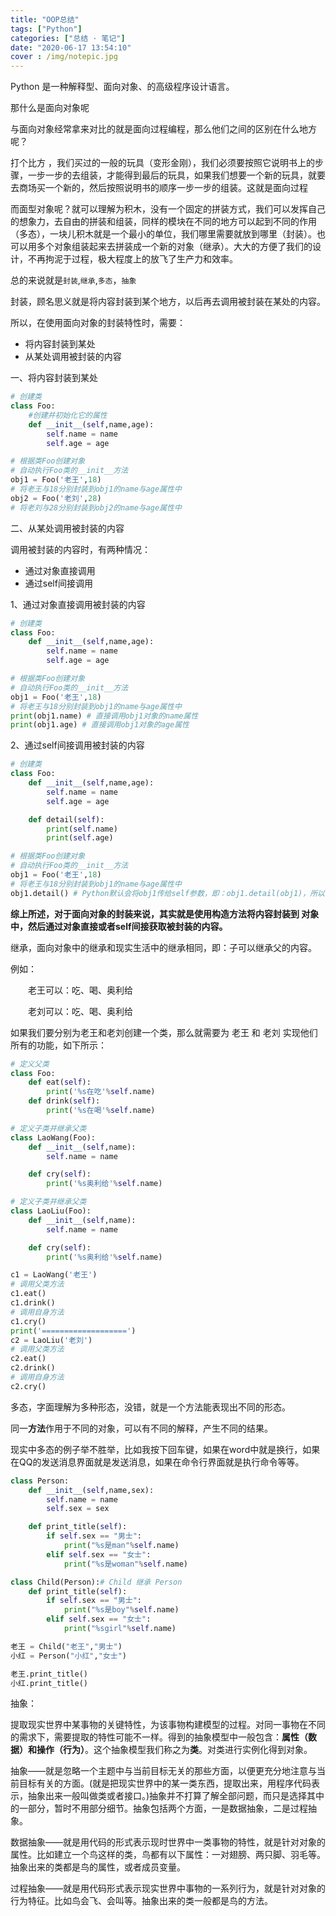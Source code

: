 ```yaml
---
title: "OOP总结"
tags: ["Python"]
categories: ["总结 · 笔记"]
date: "2020-06-17 13:54:10"
cover : /img/notepic.jpg
---
```


Python 是一种解释型、面向对象、的高级程序设计语言。

那什么是面向对象呢

与面向对象经常拿来对比的就是面向过程编程，那么他们之间的区别在什么地方呢？

打个比方 ，我们买过的一般的玩具（变形金刚），我们必须要按照它说明书上的步骤，一步一步的去组装，才能得到最后的玩具，如果我们想要一个新的玩具，就要去商场买一个新的，然后按照说明书的顺序一步一步的组装。这就是面向过程

而面型对象呢？就可以理解为积木，没有一个固定的拼装方式，我们可以发挥自己的想象力，去自由的拼装和组装，同样的模块在不同的地方可以起到不同的作用（多态），一块儿积木就是一个最小的单位，我们哪里需要就放到哪里（封装）。也可以用多个对象组装起来去拼装成一个新的对象（继承）。大大的方便了我们的设计，不再拘泥于过程，极大程度上的放飞了生产力和效率。

总的来说就是`封装`,`继承`,`多态`，`抽象`

封装，顾名思义就是将内容封装到某个地方，以后再去调用被封装在某处的内容。

所以，在使用面向对象的封装特性时，需要：

- 将内容封装到某处
- 从某处调用被封装的内容

一、将内容封装到某处

```python
# 创建类
class Foo:
    #创建并初始化它的属性
	def __init__(self,name,age):
		self.name = name
		self.age = age

# 根据类Foo创建对象
# 自动执行Foo类的__init__方法
obj1 = Foo('老王',18)
# 将老王与18分别封装到obj1的name与age属性中
obj2 = Foo('老刘',28)
# 将老刘与28分别封装到obj2的name与age属性中
```

二、从某处调用被封装的内容

调用被封装的内容时，有两种情况：

- 通过对象直接调用
- 通过self间接调用

1、通过对象直接调用被封装的内容

```python
# 创建类
class Foo:
	def __init__(self,name,age):
		self.name = name
		self.age = age

# 根据类Foo创建对象
# 自动执行Foo类的__init__方法
obj1 = Foo('老王',18)
# 将老王与18分别封装到obj1的name与age属性中
print(obj1.name) # 直接调用obj1对象的name属性
print(obj1.age) # 直接调用obj1对象的age属性
```

2、通过self间接调用被封装的内容

```python
# 创建类
class Foo:
	def __init__(self,name,age):
		self.name = name
		self.age = age

	def detail(self):
		print(self.name)
		print(self.age)

# 根据类Foo创建对象
# 自动执行Foo类的__init__方法
obj1 = Foo('老王',18)
# 将老王与18分别封装到obj1的name与age属性中
obj1.detail() # Python默认会将obj1传给self参数，即：obj1.detail(obj1)，所以，此时方法内部的 self ＝ obj1，即：self.name 是 wupeiqi ；self.age 是 18
```

**综上所述，对于面向对象的封装来说，其实就是使用构造方法将内容封装到 对象 中，然后通过对象直接或者self间接获取被封装的内容。**

继承，面向对象中的继承和现实生活中的继承相同，即：子可以继承父的内容。

例如：

　　老王可以：吃、喝、奥利给

　　老刘可以：吃、喝、奥利给

如果我们要分别为老王和老刘创建一个类，那么就需要为 老王 和 老刘 实现他们所有的功能，如下所示：

```python
# 定义父类
class Foo:
	def eat(self):
		print('%s在吃'%self.name)
	def drink(self):
		print('%s在喝'%self.name)

# 定义子类并继承父类
class LaoWang(Foo):
	def __init__(self,name):
		self.name = name

	def cry(self):
		print('%s奥利给'%self.name)

# 定义子类并继承父类
class LaoLiu(Foo):
	def __init__(self,name):
		self.name = name

	def cry(self):
		print('%s奥利给'%self.name)

c1 = LaoWang('老王')
# 调用父类方法
c1.eat()
c1.drink()
# 调用自身方法
c1.cry()
print('===================')
c2 = LaoLiu('老刘')
# 调用父类方法
c2.eat()
c2.drink()
# 调用自身方法
c2.cry()

```

多态，字面理解为多种形态，没错，就是一个方法能表现出不同的形态。

同一**方法**作用于不同的对象，可以有不同的解释，产生不同的结果。

现实中多态的例子举不胜举，比如我按下回车键，如果在word中就是换行，如果在QQ的发送消息界面就是发送消息，如果在命令行界面就是执行命令等等。

```python
class Person:
    def __init__(self,name,sex):
        self.name = name
        self.sex = sex

    def print_title(self):
        if self.sex == "男士":
            print("%s是man"%self.name)
        elif self.sex == "女士":
            print("%s是woman"%self.name)

class Child(Person):# Child 继承 Person
    def print_title(self):
        if self.sex == "男士":
            print("%s是boy"%self.name)
        elif self.sex == "女士":
            print("%sgirl"%self.name)

老王 = Child("老王","男士")
小红 = Person("小红","女士")

老王.print_title()
小红.print_title()
```

抽象：

提取现实世界中某事物的关键特性，为该事物构建模型的过程。对同一事物在不同的需求下，需要提取的特性可能不一样。得到的抽象模型中一般包含：**属性（数据）和操作（行为）**。这个抽象模型我们称之为**类**。对类进行实例化得到对象。

抽象——就是忽略一个主题中与当前目标无关的那些方面，以便更充分地注意与当前目标有关的方面。(就是把现实世界中的某一类东西，提取出来，用程序代码表示，抽象出来一般叫做类或者接口。)抽象并不打算了解全部问题，而只是选择其中的一部分，暂时不用部分细节。抽象包括两个方面，一是数据抽象，二是过程抽象。

数据抽象——就是用代码的形式表示现时世界中一类事物的特性，就是针对对象的属性。比如建立一个鸟这样的类，鸟都有以下属性：一对翅膀、两只脚、羽毛等。抽象出来的类都是鸟的属性，或者成员变量。

过程抽象——就是用代码形式表示现实世界中事物的一系列行为，就是针对对象的行为特征。比如鸟会飞、会叫等。抽象出来的类一般都是鸟的方法。


